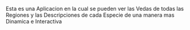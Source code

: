 Esta es una Aplicacion en la cual se pueden ver las Vedas de todas las Regiones y las Descripciones de cada Especie de una manera mas Dinamica e Interactiva
